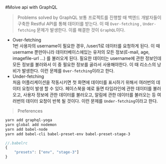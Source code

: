 #Moive api with GraphQL

> Problems solved by GraphQL
> 보통 프로젝트를 진행할 때 백엔드 개발자들이 구축한 Restful API를 통해 데이터를 받는다. 이 때 `Over-fetching` , `Under-fetching` 문제가 발생한다. 이를 해결한 것이 `GraphQL`이다.

-   Over-fetching  
    1번 사용자의 username이 필요한 경우, /user/1로 데이터를 요청하게 된다. 이 때 username 뿐만아니라 데이터베이스에있는 유저의 모든 정보(E-mail, age, imagefile-url ...) 를 불러오게 된다. 필요한 데이터는 username에 관한 정보인데 모든 정보를 불러와서 이 중 필요한 정보를 골라서 사용해야한다. 이 때 리소스의 낭비가 발생한다. 이런 문제를 `Over-fetching`이라고 한다.
-   Under-fetching  
    처음 어플리케이션을 작동시키면 첫 화면에 데이터를 표시하기 위해서 여러번의 데이터 요청이 발생 할 수 있다. 페이스북을 예로 들면 타임라인에 관한 데이터를 불러오고, 사용자 정보에 관한 데이터를 불러오고, 알림에 관한 데이터를 불러오는 등 여러번의 데이터 요청이 반복 될 것이다. 이런 문제를 `Under-fetching`이라고 한다.

> Preferences

```bash
yarn add graphql-yoga
yarn global add nodemon
yarn add babel-node
yarn add babel-cli babel-preset-env babel-preset-stage-3
```

```javascript
//.babelrc
{
    "presets": ["env", "stage-3"]
}
```
